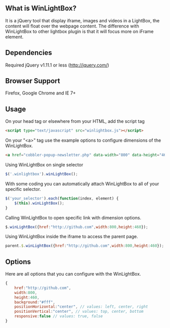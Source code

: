 ## What is WinLightBox?
It is a jQuery tool that display iframe, images and videos in a LightBox, the content will float over the webpage content. The difference with WinLightBox to other lightbox plugin is that it will focus more on iFrame element.

## Dependencies
Required jQuery v1.11.1 or less (http://jquery.com/)

## Browser Support
Firefox, Google Chrome and IE 7+

## Usage
On your head tag or elsewhere from your HTML, add the script tag
```html
<script type="text/javascript" src="winlightbox.js"></script>
```
On your "&lt;a&gt;" tag use the example options to configure dimensions of the WinLightBox.
```html
<a href="cobbler-popup-newsletter.php" data-width="800" data-height="460" class="winlightbox">WinLightBox Me!</a>
```
Using WinLightBox on single selector
```javascript
$('.winlightbox').winLightBox();
```
With some coding you can automatically attach WinLightBox to all of your specific selector.
```javascript
$('your_selector').each(function(index, element) {
	$(this).winLightBox();
}
```
Calling WinLightBox to open specific link with dimension options.
```javascript
$.winLightBox({href:"http://github.com",width:800,height:460});
```
Using WinLightBox inside the iframe to access the parent page.
```javascript
parent.$.winLightBox({href:"http://github.com",width:800,height:460});
```

## Options
Here are all options that you can configure with the WinLightBox.
```javascript
{
	href:"http://github.com",
	width:800,
	height:460,
	background:"#fff",
	positionHorizontal:"center", // values: left, center, right
	positionVertical:"center", // values: top, center, bottom
	responsive:false // values: true, false
}
```